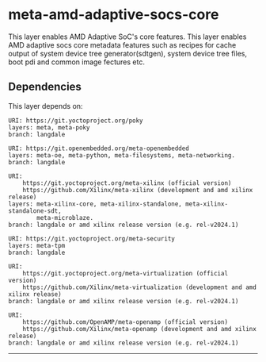 # meta-amd-adaptive-socs-core

This layer enables AMD Adaptive SoC's core features. This layer enables AMD adaptive
socs core metadata features such as recipes for cache output of system device tree
generator(sdtgen), system device tree files, boot pdi and common image fectures
etc.

## Dependencies

This layer depends on:

	URI: https://git.yoctoproject.org/poky
	layers: meta, meta-poky
	branch: langdale

	URI: https://git.openembedded.org/meta-openembedded
	layers: meta-oe, meta-python, meta-filesystems, meta-networking.
	branch: langdale

	URI:
        https://git.yoctoproject.org/meta-xilinx (official version)
        https://github.com/Xilinx/meta-xilinx (development and amd xilinx release)
	layers: meta-xilinx-core, meta-xilinx-standalone, meta-xilinx-standalone-sdt,
	        meta-microblaze.
	branch: langdale or amd xilinx release version (e.g. rel-v2024.1)

	URI: https://git.yoctoproject.org/meta-security
	layers: meta-tpm
	branch: langdale

	URI:
        https://git.yoctoproject.org/meta-virtualization (official version)
        https://github.com/Xilinx/meta-virtualization (development and amd xilinx release)
	branch: langdale or amd xilinx release version (e.g. rel-v2024.1)

	URI:
        https://github.com/OpenAMP/meta-openamp (official version)
        https://github.com/Xilinx/meta-openamp (development and amd xilinx release)
	branch: langdale or amd xilinx release version (e.g. rel-v2024.1)
---